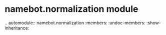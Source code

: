namebot.normalization module
============================

.. automodule:: namebot.normalization
    :members:
    :undoc-members:
    :show-inheritance:

